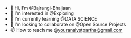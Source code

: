 - 👋 Hi, I’m @Bajrangi-Bhaijaan
- 👀 I’m interested in @Exploring
- 🌱 I’m currently learning @DATA SCIENCE
- 💞️ I’m looking to collaborate on @Open Source Projects
- 📫 How to reach me @youranalystpartha@gmail.com

<!---
Bajrangi-Bhaijaan/Bajrangi-Bhaijaan is a ✨ special ✨ repository because its `README.md` (this file) appears on your GitHub profile.
You can click the Preview link to take a look at your changes.
--->
